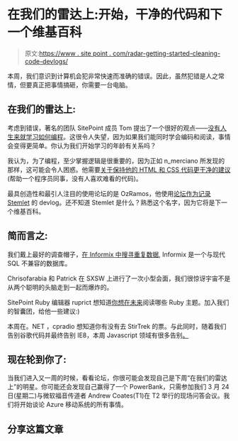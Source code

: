 # 在我们的雷达上:开始，干净的代码和下一个维基百科

> 原文:[https://www . site point . com/radar-getting-started-cleaning-code-devlogs/](https://www.sitepoint.com/radar-getting-started-cleaning-code-devlogs/)

本周，我们意识到计算机会犯非常快速而准确的错误。因此，虽然犯错是人之常情，但要真正把事情搞砸，你需要一台电脑。

## 在我们的雷达上:

考虑到错误，著名的团队 SitePoint 成员 Tom 提出了一个很好的观点——[没有人生来就学习如何编程](https://community.sitepoint.com/t/nobody-is-born-knowing-how-to-program/113147/4)。这很令人失望，因为如果我们能同时学会编码和阅读，事情会变得更简单。你认为我们开始学习的年龄有关系吗？

我认为，为了编程，至少掌握逻辑是很重要的，因为正如 n_merciano 所发现的那样，这可能会令人困惑。他需要[关于保持他的 HTML 和 CSS 代码更干净的建议](https://community.sitepoint.com/t/advice-on-keeping-my-html-and-css-code-cleaner/114648/)(帮助一个程序员同事，没有人喜欢难看的代码)。

最具创造性和最引人注目的使用论坛的是 OzRamos，他使用[论坛作为记录 Stemlet](https://community.sitepoint.com/t/devlog-for-stemlet-the-next-wikipedia/114098) 的 devlog。还不知道 Stemlet 是什么？熟悉这个名字，因为它将是下一个维基百科。

## 简而言之:

我们戴上最好的调查帽子，[在 Informix 中搜寻重复数据](https://community.sitepoint.com/t/any-ideas-how-to-find-some-duplicates/115193), Informix 是一个与现代 SQL 不兼容的数据库。

Chrisofarabia 和 Patrick 在 SXSW 上进行了一次小型会面，我们很惊讶宇宙不是从两个聪明的头脑走到一起而爆炸的。

SitePoint Ruby 编辑器 ruprict 想知道[你想在未来](https://community.sitepoint.com/t/what-ruby-topics-do-you-want-to-read-about/115208/)阅读哪些 Ruby 主题。加入我们的智囊团，给他一些建议:)

本周在。NET ，cpradio 想知道你有没有去 StirTrek 的票。与此同时，随着我们告别谷歌代码并最终告别 IE8，本周 Javascript 领域有很多告别[。](https://community.sitepoint.com/t/this-week-in-javascript-16-march-2015/115652)

## 现在轮到你了:

当我们进入又一周的时候，看看论坛，你很可能会发现自己是下周“在我们的雷达上”的明星。你可能还会发现自己赢得了一个 PowerBank，只需参加我们 3 月 24 日(星期二)与微软福音传道者 Andrew Coates(T1)在 T2 举行的现场问答会议。我们将开始谈论 Azure 移动系统的所有事情。

## 分享这篇文章